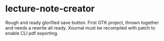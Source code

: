 # lecture-note-creator

Rough and ready glorified save button. First GTK project, thrown together and needs a rewrite all ready. Xournal must be recompiled with patch to enable CLI pdf exporting.
